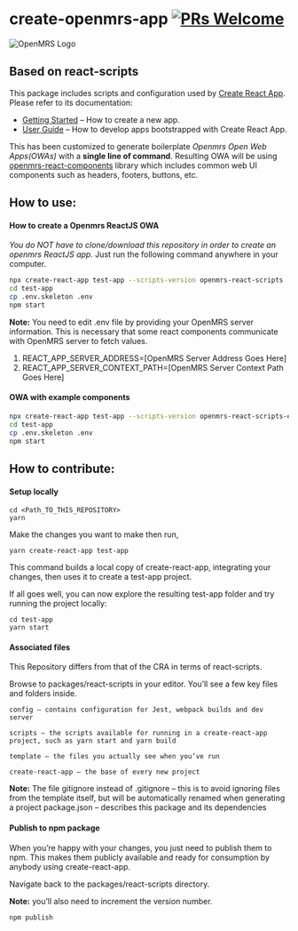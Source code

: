# create-openmrs-app [![PRs Welcome](https://img.shields.io/badge/PRs-welcome-green.svg)](https://github.com/facebook/create-react-app/pulls)

![OpenMRS Logo](https://camo.githubusercontent.com/93680c923c12178e9fa6b523b1bbb644d32f4039/68747470733a2f2f74616c6b2e6f70656e6d72732e6f72672f75706c6f6164732f64656661756c742f6f726967696e616c2f32582f662f663165633537396230333938636230346338306135346335366461323139623234343066653234392e6a7067)

## Based on react-scripts

This package includes scripts and configuration used by [Create React App](https://github.com/facebook/create-react-app).<br>
Please refer to its documentation:

- [Getting Started](https://facebook.github.io/create-react-app/docs/getting-started) – How to create a new app.
- [User Guide](https://facebook.github.io/create-react-app/) – How to develop apps bootstrapped with Create React App.

This has been customized to generate boilerplate *Openmrs Open Web Apps(OWAs)* with a **single line of command**. Resulting OWA will be using [openmrs-react-components](https://github.com/openmrs/openmrs-react-components) library which includes common web UI components such as headers, footers, buttons, etc.

## How to use:

#### How to create a Openmrs ReactJS OWA
*You do NOT have to clone/download this repository in order to create an openmrs ReactJS app.* Just run the following command anywhere in your computer.

```sh
npx create-react-app test-app --scripts-version openmrs-react-scripts
cd test-app
cp .env.skeleton .env
npm start
```

**Note:** You need to edit .env file by providing your OpenMRS server information. This is necessary that some react components communicate with OpenMRS server to fetch values.

1. REACT_APP_SERVER_ADDRESS=[OpenMRS Server Address Goes Here]
2. REACT_APP_SERVER_CONTEXT_PATH=[OpenMRS Server Context Path Goes Here]

#### OWA with example components

```sh
npx create-react-app test-app --scripts-version openmrs-react-scripts-example
cd test-app
cp .env.skeleton .env
npm start
```

## How to contribute:

#### Setup locally

```
cd <Path_TO_THIS_REPOSITORY>
yarn
```

Make the changes you want to make then run,

```
yarn create-react-app test-app
```

This command builds a local copy of create-react-app, integrating your changes, then uses it to create a test-app project.

If all goes well, you can now explore the resulting test-app folder and try running the project locally:

```
cd test-app
yarn start
```


#### Associated files

This Repository differs from that of the CRA in terms of react-scripts.

Browse to packages/react-scripts in your editor. You’ll see a few key files and folders inside.

```
config – contains configuration for Jest, webpack builds and dev server

scripts – the scripts available for running in a create-react-app project, such as yarn start and yarn build

template – the files you actually see when you’ve run 

create-react-app – the base of every new project
```

**Note:** The file gitignore instead of .gitignore – this is to avoid ignoring files from the template itself, but will be automatically renamed when generating a project
package.json – describes this package and its dependencies


#### Publish to npm package

When you’re happy with your changes, you just need to publish them to npm. This makes them publicly available and ready for consumption by anybody using create-react-app.

Navigate back to the packages/react-scripts directory.

**Note:** you’ll also need to increment the version number.

```
npm publish
```
